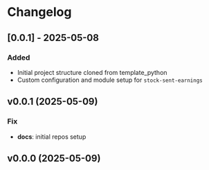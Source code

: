 # Changelog

## [0.0.1] - 2025-05-08

### Added

- Initial project structure cloned from template_python
- Custom configuration and module setup for `stock-sent-earnings`

## v0.0.1 (2025-05-09)

### Fix

- **docs**: initial repos setup

## v0.0.0 (2025-05-09)
